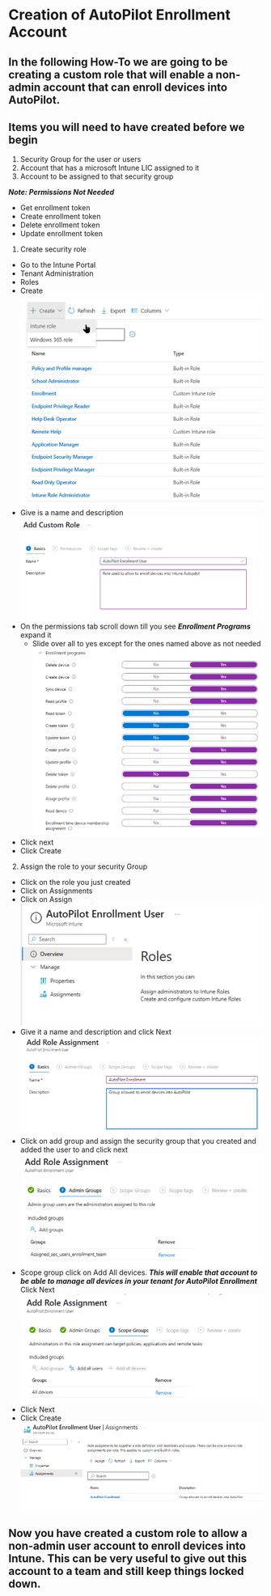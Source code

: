 # Creation of AutoPilot Enrollment Account

## In the following How-To we are going to be creating a custom role that will enable a non-admin account that can enroll devices into AutoPilot. 

## Items you will need to have created before we begin

1. Security Group for the user or users
2. Account that has a microsoft Intune LIC assigned to it
3. Account to be assigned to that security group

***Note: Permissions Not Needed***
- Get enrollment token
- Create enrollment token
- Delete enrollment token
- Update enrollment token


1. Create security role
 - Go to the Intune Portal
 - Tenant Administration
 - Roles
 - Create
 ![alt text](./Assets/1.png)
 - Give is a name and description
 ![alt text](./Assets/2.png)
 - On the permissions tab scroll down till you see ***Enrollment Programs*** expand it
    - Slide over all to yes except for the ones named above as not needed
![alt text](./Assets/3.png)
 - Click next
 - Click Create
2. Assign the role to your security Group
 - Click on the role you just created
 - Click on Assignments
 - Click on Assign
 ![alt text](./Assets/4.png)
 - Give it a name and description and click Next
 ![alt text](./Assets/5.png)
 - Click on add group and assign the security group that you created and added the user to and click next
 ![alt text](./Assets/6.png)
 - Scope group click on Add All devices. ***This will enable that account to be able to manage all devices in your tenant for AutoPilot Enrollment*** Click Next
 ![alt text](./Assets/7.png)
 - Click Next
 - Click Create
 ![alt text](./Assets/8.png)

 ## Now you have created a custom role to allow a non-admin user account to enroll devices into Intune. This can be very useful to give out this account to a team and still keep things locked down.




